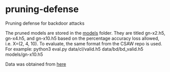 # pruning-defense
Pruning defense for backdoor attacks

The pruned models are stored in the [models](https://github.com/ajn313/pruning-defense/tree/main/models) folder.
They are titled gn-x2.h5, gn-x4.h5, and gn-x10.h5 based on the percentage accuracy loss allowed, i.e. X=(2, 4, 10). 
To evaluate, the same format from the CSAW repo is used.
For example:
python3 eval.py data/cl/valid.h5 data/bd/bd_valid.h5 models/gn-x10.h5

Data was obtained from [here](https://drive.google.com/drive/folders/1Rs68uH8Xqa4j6UxG53wzD0uyI8347dSq)
